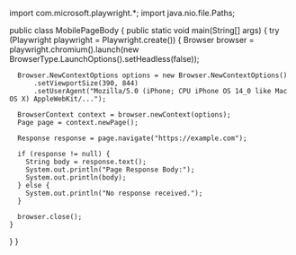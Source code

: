 import com.microsoft.playwright.*;
import java.nio.file.Paths;

public class MobilePageBody {
  public static void main(String[] args) {
    try (Playwright playwright = Playwright.create()) {
      Browser browser = playwright.chromium().launch(new BrowserType.LaunchOptions().setHeadless(false));

      Browser.NewContextOptions options = new Browser.NewContextOptions()
          .setViewportSize(390, 844)
          .setUserAgent("Mozilla/5.0 (iPhone; CPU iPhone OS 14_0 like Mac OS X) AppleWebKit/...");

      BrowserContext context = browser.newContext(options);
      Page page = context.newPage();

      Response response = page.navigate("https://example.com");

      if (response != null) {
        String body = response.text();
        System.out.println("Page Response Body:");
        System.out.println(body);
      } else {
        System.out.println("No response received.");
      }

      browser.close();
    }
  }
}
